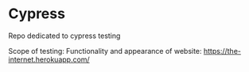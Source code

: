 # Cypress

Repo dedicated to cypress testing

Scope of testing: Functionality and appearance of website: https://the-internet.herokuapp.com/
 
